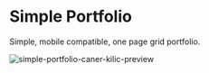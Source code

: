 # Simple Portfolio
Simple, mobile compatible, one page grid portfolio.

![simple-portfolio-caner-kilic-preview](https://github.com/obdegirmenci/simple-portfolio/assets/22788481/9e38e5e5-ca04-4774-bf55-cf3e7d60340e)
